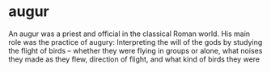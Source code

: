 # augur
An augur was a priest and official in the classical Roman world. His main role was the practice of augury: Interpreting the will of the gods by studying the flight of birds – whether they were flying in groups or alone, what noises they made as they flew, direction of flight, and what kind of birds they were
